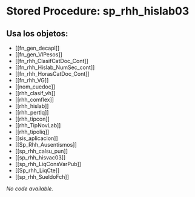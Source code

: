 # Stored Procedure: sp_rhh_hislab03

## Usa los objetos:
- [[fn_gen_decapl]]
- [[fn_gen_VlPesos]]
- [[fn_rhh_ClasifCatDoc_Cont]]
- [[fn_rhh_Hislab_NumSec_cont]]
- [[fn_rhh_HorasCatDoc_Cont]]
- [[fn_rhh_VG]]
- [[nom_cuedoc]]
- [[rhh_clasif_vh]]
- [[rhh_comflex]]
- [[rhh_hislab]]
- [[rhh_pertlq]]
- [[rhh_tipcon]]
- [[rhh_TipNovLab]]
- [[rhh_tipoliq]]
- [[sis_aplicacion]]
- [[Sp_Rhh_Ausentismos]]
- [[sp_rhh_calsu_pun]]
- [[sp_rhh_hisvac03]]
- [[sp_rhh_LiqConsVarPub]]
- [[Sp_rhh_LiqCte]]
- [[sp_rhh_SueldoFch]]

*No code available.*
